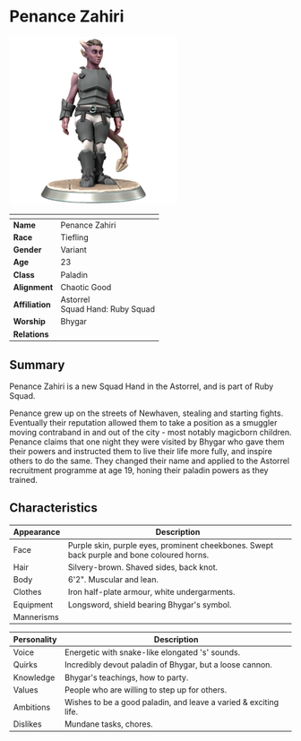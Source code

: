 # Penance Zahiri

<img src="../../images/people/penance-zahiri.png" height="300" />

| []() | |
| --- | --- |
| **Name** | Penance Zahiri |
| **Race** | Tiefling |
| **Gender** | Variant |
| **Age** | 23 |
| **Class** | Paladin |
| **Alignment** | Chaotic Good |
| **Affiliation** | Astorrel<br />Squad Hand: Ruby Squad |
| **Worship** | Bhygar |
| **Relations** | |

## Summary

Penance Zahiri is a new Squad Hand in the Astorrel, and is part of Ruby Squad.

Penance grew up on the streets of Newhaven, stealing and starting fights. Eventually their reputation allowed them to take a position as a smuggler moving contraband in and out of the city - most notably magicborn children. Penance claims that one night they were visited by Bhygar who gave them their powers and instructed them to live their life more fully, and inspire others to do the same. They changed their name and applied to the Astorrel recruitment programme at age 19, honing their paladin powers as they trained.

## Characteristics

| Appearance | Description |
| --- | --- |
| Face | Purple skin, purple eyes, prominent cheekbones. Swept back purple and bone coloured horns. |
| Hair | Silvery-brown. Shaved sides, back knot. |
| Body | 6'2". Muscular and lean. |
| Clothes | Iron half-plate armour, white undergarments. |
| Equipment | Longsword, shield bearing Bhygar's symbol. |
| Mannerisms | |

| Personality | Description |
| --- | --- |
| Voice | Energetic with snake-like elongated 's' sounds. |
| Quirks | Incredibly devout paladin of Bhygar, but a loose cannon. |
| Knowledge | Bhygar's teachings, how to party. |
| Values | People who are willing to step up for others. |
| Ambitions | Wishes to be a good paladin, and leave a varied & exciting life. |
| Dislikes | Mundane tasks, chores. |
